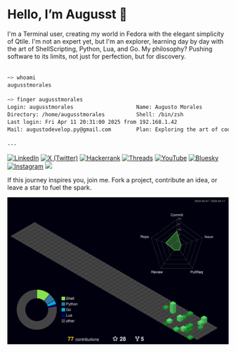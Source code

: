 # Hello, I’m Augusst 👋 

I'm a Terminal user, creating my world in Fedora with the elegant simplicity of Qtile. I'm not an expert yet, but I'm an explorer, learning day by day with the art of ShellScripting, Python, Lua, and Go. My philosophy? Pushing software to its limits, not just for perfection, but for discovery.

``` zsh

~> whoami
augusstmorales

~> finger augusstmorales
Login: augusstmorales                    Name: Augusto Morales
Directory: /home/augusstmorales          Shell: /bin/zsh
Last login: Fri Apr 11 20:31:00 2025 from 192.168.1.42
Mail: augustodevelop.py@gmail.com        Plan: Exploring the art of code \o/

---

```

[![LinkedIn](https://img.shields.io/badge/-LinkedIn-0077B5?style=flat&logo=linkedin&logoColor=white)](https://www.linkedin.com/in/augusstmorales/)
[![X (Twitter)](https://img.shields.io/badge/-X%20(Twitter)-000000?style=flat&logo=x&logoColor=white)](https://x.com/AugusstMorales)
[![Hackerrank](https://img.shields.io/badge/-Hackerrank-2EC866?style=flat&logo=hackerrank&logoColor=white)](https://www.hackerrank.com/profile/AugusstMorales)
[![Threads](https://img.shields.io/badge/-Threads-000000?style=flat&logo=threads&logoColor=white)](https://www.threads.net/@augusst_morales)
[![YouTube](https://img.shields.io/badge/-YouTube-FF0000?style=flat&logo=youtube&logoColor=white)](https://www.youtube.com/@AugusstMorales)
[![Bluesky](https://img.shields.io/badge/-Bluesky-0085FF?style=flat&logo=bluesky&logoColor=white)](https://bsky.app/profile/augusstmorales.bsky.social)
[![Instagram](https://img.shields.io/badge/-Instagram-E4405F?style=flat&logo=instagram&logoColor=white)](https://www.instagram.com/augusst_morales/)
![](https://komarev.com/ghpvc/?username=AugusstMorales&color=brightgreen)

If this journey inspires you, join me. Fork a project, contribute an idea, or leave a star to fuel the spark.

![](./profile-3d-contrib/profile-night-green.svg) 



